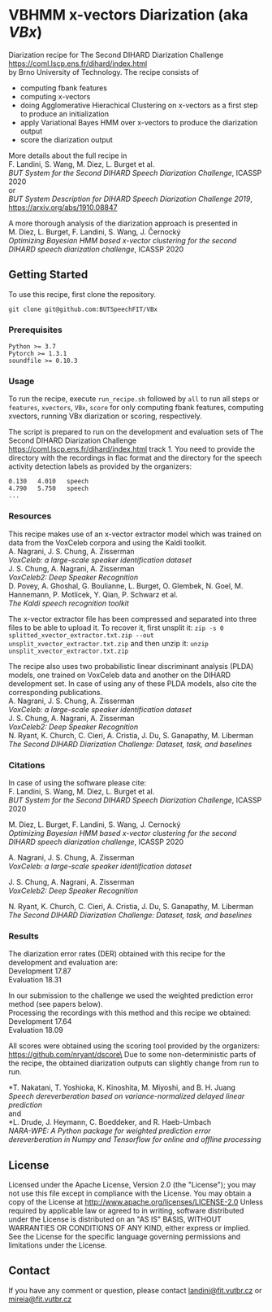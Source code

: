 # VBHMM x-vectors Diarization (aka *VBx*)

Diarization recipe for The Second DIHARD Diarization Challenge https://coml.lscp.ens.fr/dihard/index.html \
by Brno University of Technology.
The recipe consists of 
- computing fbank features
- computing x-vectors
- doing Agglomerative Hierachical Clustering on x-vectors as a first step to produce an initialization
- apply Variational Bayes HMM over x-vectors to produce the diarization output
- score the diarization output

More details about the full recipe in\
F. Landini, S. Wang, M. Diez, L. Burget et al.\
*BUT System for the Second DIHARD Speech Diarization Challenge*, ICASSP 2020\
or \
*BUT System Description for DIHARD Speech Diarization Challenge 2019*, https://arxiv.org/abs/1910.08847

A more thorough analysis of the diarization approach is presented in\
M. Diez, L. Burget, F. Landini, S. Wang, J. Černocký\
*Optimizing Bayesian HMM based x-vector clustering for the second DIHARD speech diarization challenge*, ICASSP 2020



## Getting Started

To use this recipe, first clone the repository.
```
git clone git@github.com:BUTSpeechFIT/VBx
```

### Prerequisites
```
Python >= 3.7
Pytorch >= 1.3.1
soundfile >= 0.10.3
```

### Usage
To run the recipe, execute `run_recipe.sh` followed by `all` to run all steps or `features`, `xvectors`, `VBx`, `score` for only computing fbank features, computing xvectors, running VBx diarization or scoring, respectively.

The script is prepared to run on the development and evaluation sets of The Second DIHARD Diarization Challenge https://coml.lscp.ens.fr/dihard/index.html track 1. You need to provide the directory with the recordings in flac format and the directory for the speech activity detection labels as provided by the organizers:
```
0.130	4.010	speech
4.790	5.750	speech
...
```



### Resources
This recipe makes use of an x-vector extractor model which was trained on data from the VoxCeleb corpora and using the Kaldi toolkit.\
A. Nagrani, J. S. Chung, A. Zisserman\
*VoxCeleb: a large-scale speaker identification dataset*\
J. S. Chung, A. Nagrani, A. Zisserman\
*VoxCeleb2: Deep Speaker Recognition*\
D. Povey, A. Ghoshal, G. Boulianne, L. Burget, O. Glembek, N. Goel, M. Hannemann, P. Motlicek, Y. Qian, P. Schwarz et al.\
*The Kaldi speech recognition toolkit*


The x-vector extractor file has been compressed and separated into three files to be able to upload it. To recover it, first unsplit it:
`
zip -s 0 splitted_xvector_extractor.txt.zip --out unsplit_xvector_extractor.txt.zip
`
and then unzip it:
`
unzip unsplit_xvector_extractor.txt.zip
`

The recipe also uses two probabilistic linear discriminant analysis (PLDA) models, one trained on VoxCeleb data and another on the DIHARD development set. In case of using any of these PLDA models, also cite the corresponding publications.\
A. Nagrani, J. S. Chung, A. Zisserman\
*VoxCeleb: a large-scale speaker identification dataset*\
J. S. Chung, A. Nagrani, A. Zisserman\
*VoxCeleb2: Deep Speaker Recognition*\
N. Ryant, K. Church, C. Cieri, A. Cristia, J. Du, S. Ganapathy, M. Liberman\
*The Second DIHARD Diarization Challenge: Dataset, task, and baselines*


### Citations
In case of using the software please cite:\
F. Landini, S. Wang, M. Diez, L. Burget et al.\
*BUT System for the Second DIHARD Speech Diarization Challenge*, ICASSP 2020

M. Diez, L. Burget, F. Landini, S. Wang, J. Cernocký\
*Optimizing Bayesian HMM based x-vector clustering for the second DIHARD speech diarization challenge*, ICASSP 2020

A. Nagrani, J. S. Chung, A. Zisserman\
*VoxCeleb: a large-scale speaker identification dataset*

J. S. Chung, A. Nagrani, A. Zisserman\
*VoxCeleb2: Deep Speaker Recognition*

N. Ryant, K. Church, C. Cieri, A. Cristia, J. Du, S. Ganapathy, M. Liberman\
*The Second DIHARD Diarization Challenge: Dataset, task, and baselines*


### Results
The diarization error rates (DER) obtained with this recipe for the development and evaluation are:\
Development 17.87\
Evaluation 18.31

In our submission to the challenge we used the weighted prediction error method (see papers below).\
Processing the recordings with this method and this recipe we obtained:\
Development 17.64\
Evaluation 18.09

All scores were obtained using the scoring tool provided by the organizers: https://github.com/nryant/dscore\
Due to some non-deterministic parts of the recipe, the obtained diarization outputs can slightly change from run to run.

*T. Nakatani, T. Yoshioka, K. Kinoshita, M. Miyoshi, and B. H. Juang\
*Speech dereverberation based on variance-normalized delayed linear prediction*\
and\
*L. Drude, J. Heymann, C. Boeddeker, and R. Haeb-Umbach\
*NARA-WPE: A Python package for weighted prediction error dereverberation in Numpy and Tensorflow for online and offline processing*



## License

Licensed under the Apache License, Version 2.0 (the "License"); you may not use this file except in compliance with the License.
You may obtain a copy of the License at
http://www.apache.org/licenses/LICENSE-2.0
Unless required by applicable law or agreed to in writing, software distributed under the License is distributed on an "AS IS" BASIS, WITHOUT WARRANTIES OR CONDITIONS OF ANY KIND, either express or implied.
See the License for the specific language governing permissions and limitations under the License.


## Contact
If you have any comment or question, please contact landini@fit.vutbr.cz or mireia@fit.vutbr.cz